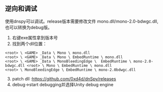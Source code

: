 ## 逆向和调试

使用dnspy可以调试。release版本需要修改文件 mono.dll/mono-2.0-bdwgc.dll,也可以转换为debug版。
1. 右键exe属性拿到版本号
2. 找到两个dll位置：
``` 
<root> \ <GAME> _Data \ Mono \ mono.dll <root> \ <GAME> _Data \ Mono \ EmbedRuntime \ mono.dll <root> \ <GAME> _Data \ MonoBleedingEdge \  EmbedRuntime \ mono-2.0-bdwgc.dll <root> \ Mono \ EmbedRuntime \ mono.dll <root> \ MonoBleedingEdge \ EmbedRuntime \ mono-2.0bdwgc.dll
```
3. patch dll :https://github.com/0xd4d/dnSpy/releases
4. debug->start debugging并选择Unity debug engine